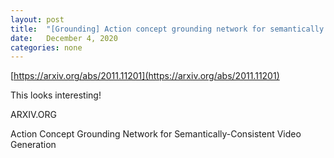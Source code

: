 ```yaml
---
layout: post
title:  "[Grounding] Action concept grounding network for semantically consistent video generation"
date:   December 4, 2020
categories: none
---
```


[https://arxiv.org/abs/2011.11201](https://arxiv.org/abs/2011.11201)

This looks interesting!

ARXIV.ORG

Action Concept Grounding Network for Semantically-Consistent Video Generation





 


